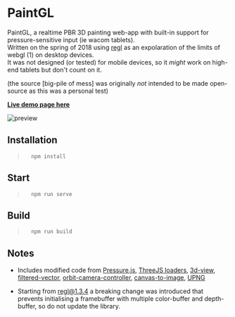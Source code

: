 # PaintGL
PaintGL, a realtime PBR 3D painting web-app with built-in support for pressure-sensitive input (ie wacom tablets).  
Written on the spring of 2018 using [regl](https://github.com/regl-project/regl) as an expolaration of the limits of webgl (1) on desktop devices.  
It was not designed (or tested) for mobile devices, so it _might_ work on high-end tablets but don't count on it.  

(the source [big-pile of mess] was originally *not* intended to be made open-source as this was a personal test)

[**Live demo page here**](http://www.nassosyian.net/webgl/paintgl/)  

![preview](https://raw.githubusercontent.com/nassosyian/PaintGL/master/img/preview.jpg)

## Installation

>		npm install  

## Start

>		npm run serve  

## Build  

>		npm run build

## Notes  

* Includes modified code from [Pressure.js](https://github.com/stuyam/pressure), [ThreeJS loaders](https://github.com/mrdoob/three.js/blob/master/examples/js/loaders/FBXLoader.js), [3d-view](https://github.com/mikolalysenko/3d-view), [filtered-vector](https://github.com/mikolalysenko/filtered-vector), [orbit-camera-controller](https://github.com/mikolalysenko/orbit-camera-controller), [canvas-to-image](https://github.com/kaxi1993/canvas-to-image), [UPNG](https://github.com/photopea/UPNG.js)

* Starting from regl@1.3.4 a breaking change was introduced that prevents initialising a framebuffer with multiple color-buffer and depth-buffer, so do not update the library.
